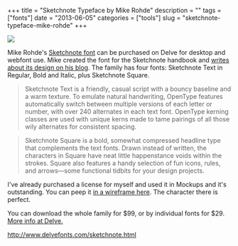 +++
title = "Sketchnote Typeface by Mike Rohde"
description = ""
tags = ["fonts"]
date = "2013-06-05"
categories = ["tools"]
slug = "sketchnote-typeface-mike-rohde"
+++


<div class="tool-screenshot mb1"><a href="http://www.delvefonts.com/sketchnote.html"><img id="bluga-thumbnail-2687" class="bluga-thumbnail custom" src="http://media.konigi.com/bluga/
wt522fb4720ef9f_custom.jpg"/></a></div><p>Mike Rohde's <a href="http://www.delvefonts.com/sketchnote.html">Sketchnote font</a> can be purchased on Delve for desktop and webfont use. Mike created the font for the Sketchnote handbook and <a href="http://rohdesign.com/weblog/2013/5/29/the-sketchnote-typeface.html">writes about its design on his blog</a>. The family has four fonts: Sketchnote Text in Reg­ular, Bold and Italic, plus Sketchnote Square.</p>

<p><blockquote>Sketchnote Text is a friendly, casual script with a bouncy baseline and a warm texture. To emulate natural hand­writing, OpenType features auto­matically switch be­tween multiple versions of each letter or number, with over 240 alter­nates in each text font. OpenType kerning classes are used with unique kerns made to tame pairings of all those wily alter­nates for con­sistent spacing.</blockquote></p>

<p><blockquote>Sketchnote Square is a bold, somewhat com­pressed head­line type that complements the text fonts. Drawn in­stead of written, the characters in Square have neat little hap­pen­stance voids within the strokes. Square also fea­tures a handy selection of fun icons, rules, and arrows—some functional tidbits for your design projects.</blockquote></p>

<p>I've already purchased a license for myself and used it in Mockups and it's outstanding. You can peep it <a href="http://f.cl.ly/items/1q310l1o280X110o1Q40/Sketchnote_Font.png" class="group">in a wireframe here</a>. The character there is perfect.</p>

<p>You can download the whole family for $99, or by individual fonts for $29. <a href="http://www.delvefonts.com/sketchnote.html">More info at Delve.</a></p>

  
<p><a href="http://www.delvefonts.com/sketchnote.html">http://www.delvefonts.com/sketchnote.html</a></p>
      
